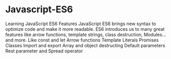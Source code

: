 # Javascript-ES6
Learning JavaScript ES6  Features
JavaScript ES6 brings new syntax to optimize code and make it more readable. 
ES6 introduces us to many great features like arrow functions, template strings, class destruction, Modules… and more. Like
      const and let
      Arrow functions
      Template Literals
      Promises
      Classes
      Import and export
      Array and object destructing
      Default parameters
      Rest parameter and Spread operator
